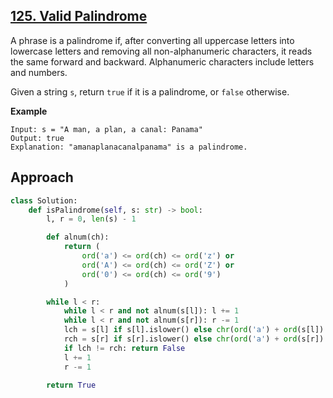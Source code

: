 ## [125. Valid Palindrome](https://leetcode.com/problems/valid-palindrome/description/?envType=problem-list-v2&envId=r27zde7r)

A phrase is a palindrome if, after converting all uppercase letters into lowercase letters and removing all non-alphanumeric characters, it reads the same forward and backward. Alphanumeric characters include letters and numbers.

Given a string `s`, return `true` if it is a palindrome, or `false` otherwise.

**Example**

```
Input: s = "A man, a plan, a canal: Panama"
Output: true
Explanation: "amanaplanacanalpanama" is a palindrome.
```

## Approach

```python
class Solution:
    def isPalindrome(self, s: str) -> bool:
        l, r = 0, len(s) - 1

        def alnum(ch):
            return (
                ord('a') <= ord(ch) <= ord('z') or
                ord('A') <= ord(ch) <= ord('Z') or
                ord('0') <= ord(ch) <= ord('9')
            )

        while l < r:
            while l < r and not alnum(s[l]): l += 1
            while l < r and not alnum(s[r]): r -= 1
            lch = s[l] if s[l].islower() else chr(ord('a') + ord(s[l]) - ord('A'))
            rch = s[r] if s[r].islower() else chr(ord('a') + ord(s[r]) - ord('A'))
            if lch != rch: return False
            l += 1
            r -= 1

        return True
```
